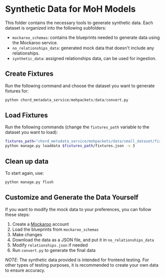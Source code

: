 # Synthetic Data for MoH Models

This folder contains the necessary tools to generate synthetic data. Each dataset is organized into the following subfolders:

- `mockaroo_schemas`: contains the blueprints needed to generate data using the Mockaroo service.
- `no_relationships_data`: generated mock data that doesn't include any relationships.
- `synthetic_data`: assigned relationships data, can be used for ingestion.

## Create Fixtures

Run the following command and choose the dataset you want to generate fixtures for:

```python
python chord_metadata_service/mohpackets/data/convert.py
```

## Load Fixtures

Run the following commands (change the `fixtures_path` variable to the dataset you want to load):

```bash
fixtures_path="chord_metadata_service/mohpackets/data/small_dataset/fixtures"
python manage.py loaddata $fixtures_path/fixtures.json -v 3
```

## Clean up data

To start again, use:

```bash
python manage.py flush
```

## Customize and Generate the Data Yourself

If you want to modify the mock data to your preferences, you can follow these steps:

1. Create a [Mockaroo](https://www.mockaroo.com/) account
2. Load the blueprints from `mockaroo_schemas`
3. Make changes
4. Download the data as a JSON file, and put it in `no_relationships_data`
5. Modify `relationships.json` if needed
6. Run `convert.py` to generate the final data

*NOTE*: The synthetic data provided is intended for frontend testing. For other types of testing purposes, it is recommended to create your own data to ensure accuracy.
